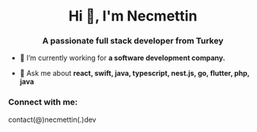 <h1 align="center">Hi 👋, I'm Necmettin</h1>
<h3 align="center">A passionate full stack developer from Turkey</h3>


- 🔭 I’m currently working for **a software development company.**

- 💬 Ask me about **react, swift, java, typescript, nest.js, go, flutter, php, java**

<h3 align="left">Connect with me:</h3>
<p align="left">
  contact(@)necmettin(.)dev
</p>
